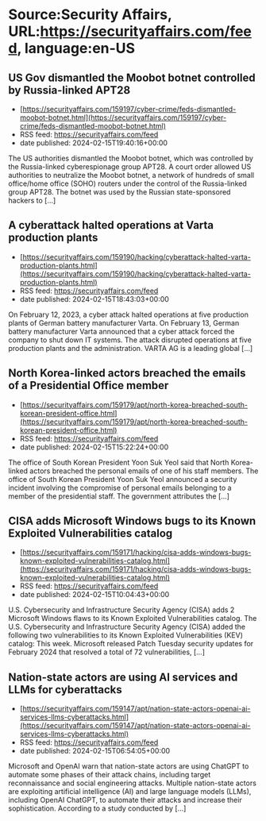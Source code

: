 # Source:Security Affairs, URL:https://securityaffairs.com/feed, language:en-US

## US Gov dismantled the Moobot botnet controlled by Russia-linked APT28
 - [https://securityaffairs.com/159197/cyber-crime/feds-dismantled-moobot-botnet.html](https://securityaffairs.com/159197/cyber-crime/feds-dismantled-moobot-botnet.html)
 - RSS feed: https://securityaffairs.com/feed
 - date published: 2024-02-15T19:40:16+00:00

The US authorities dismantled the Moobot botnet, which was controlled by the Russia-linked cyberespionage group APT28. A court order allowed US authorities to neutralize the Moobot botnet, a network of hundreds of small office/home office (SOHO) routers under the control of the Russia-linked group APT28. The botnet was used by the Russian state-sponsored hackers to [&#8230;]

## A cyberattack halted operations at Varta production plants
 - [https://securityaffairs.com/159190/hacking/cyberattack-halted-varta-production-plants.html](https://securityaffairs.com/159190/hacking/cyberattack-halted-varta-production-plants.html)
 - RSS feed: https://securityaffairs.com/feed
 - date published: 2024-02-15T18:43:03+00:00

On February 12, 2023, a cyber attack halted operations at five production plants of German battery manufacturer Varta. On February 13, German battery manufacturer Varta announced that a cyber attack forced the company to shut down IT systems. The attack disrupted operations at five production plants and the administration. VARTA AG is a leading global [&#8230;]

## North Korea-linked actors breached the emails of a Presidential Office member
 - [https://securityaffairs.com/159179/apt/north-korea-breached-south-korean-president-office.html](https://securityaffairs.com/159179/apt/north-korea-breached-south-korean-president-office.html)
 - RSS feed: https://securityaffairs.com/feed
 - date published: 2024-02-15T15:22:24+00:00

The office of South Korean President Yoon Suk Yeol said that North Korea-linked actors breached the personal emails of one of his staff members. The office of South Korean President Yoon Suk Yeol announced a security incident involving the compromise of personal emails belonging to a member of the presidential staff. The government attributes the [&#8230;]

## CISA adds Microsoft Windows bugs to its Known Exploited Vulnerabilities catalog
 - [https://securityaffairs.com/159171/hacking/cisa-adds-windows-bugs-known-exploited-vulnerabilities-catalog.html](https://securityaffairs.com/159171/hacking/cisa-adds-windows-bugs-known-exploited-vulnerabilities-catalog.html)
 - RSS feed: https://securityaffairs.com/feed
 - date published: 2024-02-15T10:04:43+00:00

U.S. Cybersecurity and Infrastructure Security Agency (CISA) adds 2 Microsoft Windows flaws to its Known Exploited Vulnerabilities catalog. The U.S. Cybersecurity and Infrastructure Security Agency (CISA) added the following two vulnerabilities to its Known Exploited Vulnerabilities (KEV) catalog: This week. Microsoft released Patch Tuesday security updates for February 2024 that resolved a total of 72 vulnerabilities, [&#8230;]

## Nation-state actors are using AI services and LLMs for cyberattacks
 - [https://securityaffairs.com/159147/apt/nation-state-actors-openai-ai-services-llms-cyberattacks.html](https://securityaffairs.com/159147/apt/nation-state-actors-openai-ai-services-llms-cyberattacks.html)
 - RSS feed: https://securityaffairs.com/feed
 - date published: 2024-02-15T06:54:05+00:00

Microsoft and OpenAI warn that nation-state actors are using ChatGPT to automate some phases of their attack chains, including target reconnaissance and social engineering attacks. Multiple nation-state actors are exploiting artificial intelligence (AI) and large language models (LLMs), including OpenAI ChatGPT, to automate their attacks and increase their sophistication. According to a study conducted by [&#8230;]


